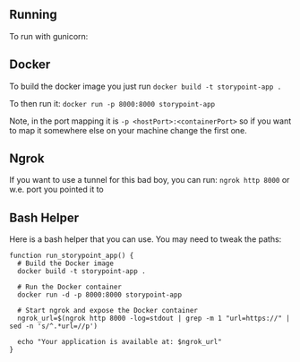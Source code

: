 ## Running

To run with gunicorn:

## Docker

To build the docker image you just run
`docker build -t storypoint-app .`

To then run it:
`docker run -p 8000:8000 storypoint-app`

Note, in the port mapping it is `-p <hostPort>:<containerPort>` so if you want to map it somewhere else on your machine change the first one.

## Ngrok

If you want to use a tunnel for this bad boy, you can run:
`ngrok http 8000` or w.e. port you pointed it to

## Bash Helper

Here is a bash helper that you can use. You may need to tweak the paths:

```
function run_storypoint_app() {
  # Build the Docker image
  docker build -t storypoint-app .

  # Run the Docker container
  docker run -d -p 8000:8000 storypoint-app

  # Start ngrok and expose the Docker container
  ngrok_url=$(ngrok http 8000 -log=stdout | grep -m 1 "url=https://" | sed -n 's/^.*url=//p')

  echo "Your application is available at: $ngrok_url"
}
```
